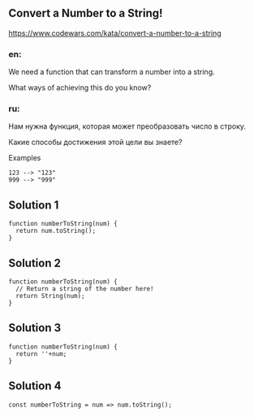 ## Convert a Number to a String!

https://www.codewars.com/kata/convert-a-number-to-a-string

### en: 
We need a function that can transform a number into a string.

What ways of achieving this do you know?


### ru: 
Нам нужна функция, которая может преобразовать число в строку.

Какие способы достижения этой цели вы знаете?

Examples

```
123 --> "123"
999 --> "999"
```


## Solution 1
```
function numberToString(num) {
  return num.toString();
}
```

## Solution 2
```
function numberToString(num) {
  // Return a string of the number here!
  return String(num);
}

```

## Solution 3
```
function numberToString(num) {
  return ''+num;
}

```

## Solution 4
```
const numberToString = num => num.toString();

```
